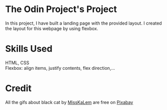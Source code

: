 # The Odin Project's Project
In this project, I have built a landing page with the provided layout. I created the layout for this webpage by using flexbox.
# Skills Used
HTML, CSS  
Flexbox: align items, justify contents, flex direction,...
# Credit
All the gifs about black cat by [MissKaLem](https://pixabay.com/users/misskalem-39644033/) are free on [Pixabay](https://pixabay.com/ )
